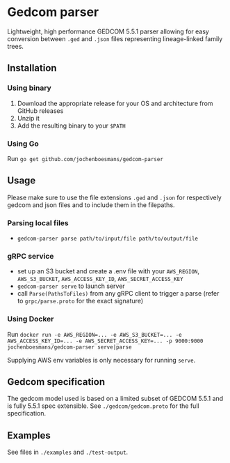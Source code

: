 # Gedcom parser
Lightweight, high performance GEDCOM 5.5.1 parser allowing for easy conversion between `.ged` and `.json` files representing lineage-linked family trees.

## Installation
### Using binary
1. Download the appropriate release for your OS and architecture from GitHub releases
2. Unzip it
3. Add the resulting binary to your `$PATH`
### Using Go
Run `go get github.com/jochenboesmans/gedcom-parser`
## Usage
Please make sure to use the file extensions `.ged` and `.json` for respectively gedcom and json files and to include them in the filepaths.
### Parsing local files
* `gedcom-parser parse path/to/input/file path/to/output/file`
### gRPC service
* set up an S3 bucket and create a .env file with your `AWS_REGION`, `AWS_S3_BUCKET`, `AWS_ACCESS_KEY_ID`, `AWS_SECRET_ACCESS_KEY`
* `gedcom-parser serve` to launch server
* call `Parse(PathsToFiles)` from any gRPC client to trigger a parse (refer to `grpc/parse.proto` for the exact signature)

### Using Docker
Run `docker run -e AWS_REGION=... -e AWS_S3_BUCKET=... -e AWS_ACCESS_KEY_ID=... -e AWS_SECRET_ACCESS_KEY=... -p 9000:9000 jochenboesmans/gedcom-parser serve|parse`

Supplying AWS env variables is only necessary for running `serve`.
   
## Gedcom specification
The gedcom model used is based on a limited subset of GEDCOM 5.5.1 and is fully 5.5.1 spec extensible.
See `./gedcom/gedcom.proto` for the full specification.

## Examples
See files in `./examples` and `./test-output`.
